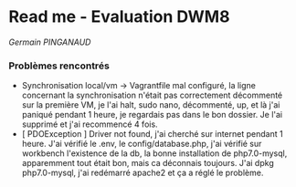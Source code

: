 # Read me - Evaluation DWM8
*Germain PINGANAUD*

### Problèmes rencontrés
- Synchronisation local/vm -> Vagrantfile mal configuré, la ligne concernant la synchronisation n'était pas correctement décommenté sur la première VM, je l'ai halt, sudo nano, décommenté, up, et là j'ai paniqué pendant 1 heure, je regardais pas dans le bon dossier. Je l'ai supprimé et j'ai recommencé 4 fois.
- [ PDOException ] Driver not found, j'ai cherché sur internet pendant 1 heure. J'ai vérifié le .env, le config/database.php, j'ai vérifié sur workbench l'existence de la db, la bonne installation de php7.0-mysql, apparemment tout était bon, mais ca déconnais toujours. J'ai dpkg php7.0-mysql, j'ai redémarré apache2 et ça a réglé le problème.
  
